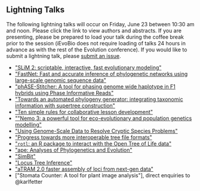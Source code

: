 ## Lightning Talks

The following lightning talks will occur on Friday, June 23 between 10:30 am and noon. 
Please click the link to view authors and abstracts. If you are presenting, 
please be prepared to load your talk during the coffee break prior to the session 
(iEvoBio does not require loading of talks 24 hours in advance as with the rest of the Evolution conference). 
If you would like to submit a lightning talk, please [submit an issue](https://github.com/2017-iEvoBio/organization/issues).

* ["SLiM 2: scriptable, interactive, fast evolutionary modeling"](https://github.com/2017-iEvoBio/organization/issues/13)
* ["FastNet: Fast and accurate inference of phylogenetic networks using large-scale genomic sequence data"](https://github.com/2017-iEvoBio/organization/issues/14)
* ["phASE-Stitcher: A tool for phasing genome wide haplotype in F1 hybrids using Phase Informative Reads"](https://github.com/2017-iEvoBio/organization/issues/16)
* ["Towards an automated phylogeny generator: integrating taxonomic information with supertree construction"](https://github.com/2017-iEvoBio/organization/issues/18)
* ["Ten simple rules for collaborative lesson development"](https://github.com/2017-iEvoBio/organization/issues/24)
* [""Nemo 3: a powerful tool for eco-evolutionary and population genetics modelling"](https://github.com/2017-iEvoBio/organization/issues/26)
* ["Using Genome-Scale Data to Resolve Cryptic Species Problems"](https://github.com/2017-iEvoBio/organization/issues/28)
* ["Progress towards more interoperable tree file formats"](https://github.com/2017-iEvoBio/organization/issues/32)
* ["`rotl`: an R package to interact with the Open Tree of Life data"](https://github.com/2017-iEvoBio/organization/issues/34)
* ["ape: Analyses of Phylogenetics and Evolution"](https://github.com/2017-iEvoBio/organization/issues/35)
* ["SimBit"](https://github.com/2017-iEvoBio/organization/issues/37)
* ["Locus Tree Inference"](https://github.com/2017-iEvoBio/organization/issues/38)
* ["aTRAM 2.0 faster assembly of loci from next-gen data"](https://github.com/2017-iEvoBio/organization/issues/39)
* ["Stomata Counter: A tool for plant image analysis"], direct enquiries to @karlfetter
